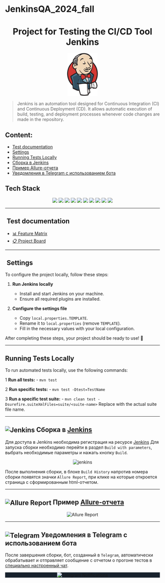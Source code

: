 # JenkinsQA_2024_fall

<h1 align="center">Project for Testing the CI/CD Tool Jenkins</h1>
<p align="center">
  <img src="media/jenkins.svg" alt="Jenkins logo" width="100"/>
</p>

> Jenkins is an automation tool designed for Continuous Integration (CI) and Continuous Deployment (CD). It allows automatic execution of build, testing, and deployment processes whenever code changes are made in the repository.

##  Content:
- <a href="#cases"> Test documentation</a>
- <a href="#settings"> Settings</a>
- <a href="#autotests"> Running Tests Locally</a>
- <a href="#jenkins"> Сборка в Jenkins</a>
- <a href="#allureReport"> Пример Allure-отчета</a>
- <a href="#tg"> Уведомления в Telegram с использованием бота</a>

## Tech Stack
<p align="center">
  <img src="https://img.shields.io/badge/Java-ED8B00?style=for-the-badge&logo=java&logoColor=white"/>
  <img src="https://img.shields.io/badge/TestNG-FF8C00?style=for-the-badge&logo=testng&logoColor=white"/>
  <img src="https://img.shields.io/badge/Selenium-43B02A?style=for-the-badge&logo=selenium&logoColor=white"/>
  <img src="https://img.shields.io/badge/RestAssured-6DB33F?style=for-the-badge"/>
  <img src="https://img.shields.io/badge/WireMock-FF4154?style=for-the-badge"/>
  <img src="https://img.shields.io/badge/HTTP-005571?style=for-the-badge&logo=http&logoColor=white"/>
  <img src="https://img.shields.io/badge/Cucumber-23D96C?style=for-the-badge&logo=cucumber&logoColor=white"/>
  <img src="https://img.shields.io/badge/Docker-2496ED?style=for-the-badge&logo=docker&logoColor=white"/>
  <img src="https://img.shields.io/badge/Allure-EB5A5A?style=for-the-badge"/>
  <img src="https://img.shields.io/badge/Maven-C71A36?style=for-the-badge&logo=apachemaven&logoColor=white"/>
</p>

____
<a id="cases"></a>
## ️ Test documentation
- [📊 Feature Matrix](https://docs.google.com/spreadsheets/d/11v5GXk0FmRQh8te88jC_ygIHz88kpFgUvTIgDxOT1ZY/edit?gid=1912652394)
- [📋 Project Board](https://github.com/orgs/RedRoverSchool/projects/3)

____
<a id="settings"></a>
## ️ Settings
To configure the project locally, follow these steps:

1. **Run Jenkins locally**
    - Install and start Jenkins on your machine.
    - Ensure all required plugins are installed.

2. **Configure the settings file**
    - Copy `local.properties.TEMPLATE`.
    - Rename it to `local.properties` (remove `TEMPLATE`).
    - Fill in the necessary values with your local configuration.

After completing these steps, your project should be ready to use! 🚀

____
## Running Tests Locally

To run automated tests locally, use the following commands:

1 **Run all tests:**
      - ```mvn test```

2 **Run specific tests:**
      - ```mvn test -Dtest=TestName```

3 **Run a specific test suite:**
      - ```mvn clean test -Dsurefire.suiteXmlFiles=suite/<suite-name>```
      Replace <suite-name> with the actual suite file name.

---
<a id="jenkins"></a>
## <img width="20" style="vertical-align:middle" title="Jenkins" src="media/logo/jenkins.svg"> </a> Сборка в <a target="_blank" href="https://jenkins.autotests.cloud/job/chitai-gorod-tests/"> Jenkins </a>
Для доступа в Jenkins необходима регистрация на ресурсе [Jenkins](https://jenkins.autotests.cloud/) Для запуска сборки необходимо перейти в раздел <code>Build with parameters</code>, выбрать необходимые параметры и нажать кнопку <code>Build</code>.
<p align="center">
<img title="jenkins" src="media/screenshots/screenshotsJenkins.png">
</p>
После выполнения сборки, в блоке <code>Build History</code> напротив номера сборки появятся значки <code>Allure Report</code>, при клике на которые откроется страница с сформированным html-отчетом.

____
<a id="allureReport"></a>
## <img width="30" style="vertical-align:middle" title="Allure Report" src="media/logo/allure.svg"> </a> Пример <a target="_blank" href="https://jenkins.autotests.cloud/job/chitai-gorod-tests/8/allure/"> Allure-отчета </a>
<p align="center">
<img title="Allure Report" src="media/screenshots/screenshotsAllure.png">
</p>

____
<a id="tg"></a>
## <img width="30" style="vertical-align:middle" title="Telegram" src="media/logo/telegram.svg"> Уведомления в Telegram с использованием бота
После завершения сборки, бот, созданный в <code>Telegram</code>, автоматически обрабатывает и отправляет сообщение с отчетом
о прогоне тестов в [специально настроенный чат](https://t.me/+m0gDb0Dy9ckwZTYy).
<div style="background-color: #18222d">
<p align="center">
<img width="40%" title="Telegram Notifications" src="media/screenshots/screenshotsTelegram.png">
</p>
</div>